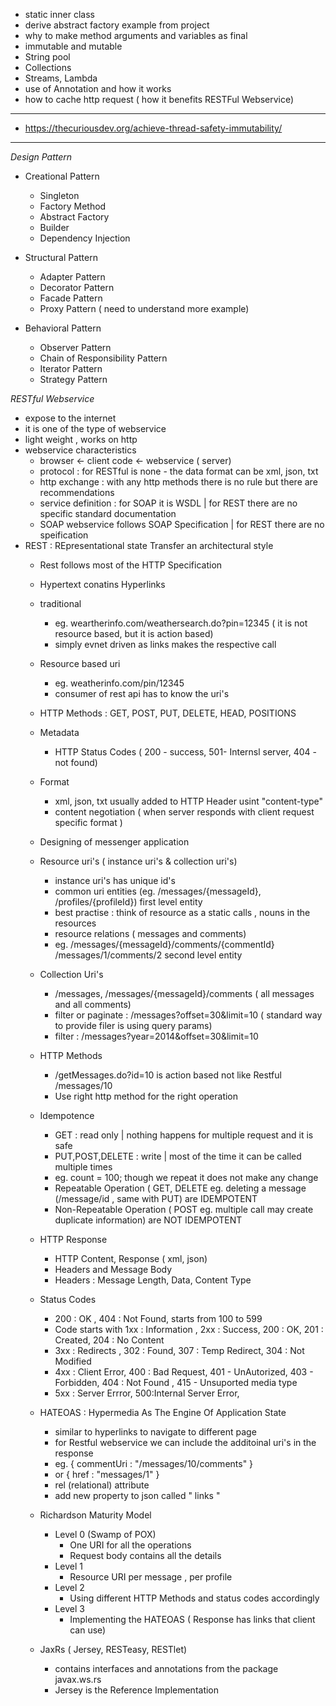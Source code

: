 - static inner class
- derive abstract factory example from project
- why to make method arguments and variables as final
- immutable and mutable
- String pool
- Collections
- Streams, Lambda
- use of Annotation and how it works
- how to cache http request ( how it benefits RESTFul Webservice)

------
- https://thecuriousdev.org/achieve-thread-safety-immutability/

-------
*Design Pattern*
- Creational Pattern
  - Singleton
  - Factory Method
  - Abstract Factory
  - Builder
  - Dependency Injection

- Structural Pattern
  - Adapter Pattern
  - Decorator Pattern
  - Facade Pattern
  - Proxy Pattern  ( need to understand more example)
  
- Behavioral Pattern
  - Observer Pattern
  - Chain of Responsibility Pattern
  - Iterator Pattern
  - Strategy Pattern


*RESTful Webservice*

- expose to the internet
- it is one of the type of webservice 
- light weight , works on http
- webservice characteristics
    - browser <- client code <- webservice ( server)
    - protocol :  for RESTful is none - the data format can be xml, json, txt
    - http exchange : with any http methods there is no rule but there are recommendations
    - service definition : for SOAP it is WSDL | for REST there are no specific standard documentation 
    - SOAP webservice follows SOAP Specification | for REST there are no speification
 - REST : REpresentational state Transfer an architectural style
    - Rest follows most of the HTTP Specification
    - Hypertext conatins Hyperlinks
    - traditional    
        - eg. weartherinfo.com/weathersearch.do?pin=12345 ( it is not resource based, but it is action based)
        - simply evnet driven as links makes the respective call
    - Resource based uri
        - eg. weatherinfo.com/pin/12345
        - consumer of rest api has to know the uri's
    - HTTP Methods : GET, POST, PUT, DELETE, HEAD, POSITIONS
    - Metadata
        - HTTP Status Codes ( 200 - success, 501- Internsl server, 404 - not found)
    - Format
        - xml, json, txt usually added to HTTP Header usint "content-type"
        - content negotiation ( when server responds with client request specific format )
    - Designing of messenger application
    - Resource uri's ( instance uri's & collection uri's)
        - instance uri's has unique id's
        - common uri entities (eg. /messages/{messageId}, /profiles/{profileId}) first level entity
        - best practise : think of resource as a static calls , nouns in the resources
        - resource relations ( messages and comments) 
        - eg. /messages/{messageId}/comments/{commentId} /messages/1/comments/2 second level entity
     - Collection Uri's
        - /messages, /messages/{messageId}/comments  ( all messages and all comments)
        - filter or paginate : /messages?offset=30&limit=10 ( standard way to provide filer is using query params)
        - filter : /messages?year=2014&offset=30&limit=10
     - HTTP Methods 
        - /getMessages.do?id=10 is action based not like Restful /messages/10
        - Use right http method for the right operation
     - Idempotence
        - GET : read only | nothing happens for multiple request and it is safe
        - PUT,POST,DELETE : write | most of the time it can be called multiple times
        - eg. count = 100; though we repeat it does not make any change
        - Repeatable Operation ( GET, DELETE eg. deleting a message (/message/id ,  same with PUT) are IDEMPOTENT
        - Non-Repeatable Operation ( POST eg. multiple call may create duplicate information) are NOT IDEMPOTENT
     - HTTP Response 
        - HTTP Content, Response ( xml, json)
        - Headers and Message Body
        - Headers : Message Length, Data, Content Type
     - Status Codes
        - 200 : OK , 404 : Not Found, starts from 100 to 599
        - Code starts with 1xx : Information , 2xx : Success, 200 : OK, 201 : Created, 204 : No Content
        - 3xx : Redirects , 302 : Found, 307 : Temp Redirect, 304 : Not Modified
        - 4xx : Client Error, 400 : Bad Request, 401 - UnAutorized, 403 - Forbidden, 404 : Not Found , 415 - Unsuported media type
        - 5xx : Server Errror, 500:Internal Server Error, 
     - HATEOAS : Hypermedia As The Engine Of Application State
        - similar to hyperlinks to navigate to different page
        - for Restful webservice we can include the additoinal uri's in the response
        - eg. { commentUri : "/messages/10/comments" }
        - or { href : "messages/1" }
        - rel (relational) attribute 
        - add new property to json called " links " 
        
     - Richardson Maturity Model
        - Level 0 (Swamp of POX)
            - One URI for all the operations
            - Request body contains all the details 
        - Level 1
            - Resource URI per message , per profile
        - Level 2
            - Using different HTTP Methods and status codes accordingly
        - Level 3
            - Implementing the HATEOAS ( Response has links that client can use)
     - JaxRs ( Jersey, RESTeasy, RESTlet)
        - contains interfaces and annotations from the package javax.ws.rs
        - Jersey is the Reference Implementation
        
            
